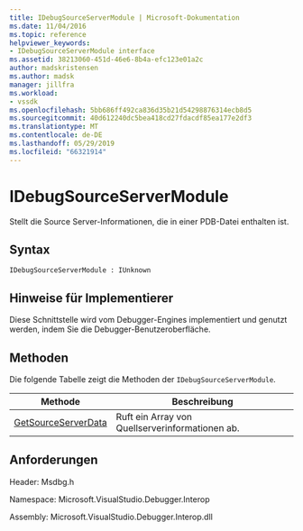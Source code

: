 ```yaml
---
title: IDebugSourceServerModule | Microsoft-Dokumentation
ms.date: 11/04/2016
ms.topic: reference
helpviewer_keywords:
- IDebugSourceServerModule interface
ms.assetid: 38213060-451d-46e6-8b4a-efc123e01a2c
author: madskristensen
ms.author: madsk
manager: jillfra
ms.workload:
- vssdk
ms.openlocfilehash: 5bb686ff492ca836d35b21d54298876314ecb8d5
ms.sourcegitcommit: 40d612240dc5bea418cd27fdacdf85ea177e2df3
ms.translationtype: MT
ms.contentlocale: de-DE
ms.lasthandoff: 05/29/2019
ms.locfileid: "66321914"
---
```

# <a name="idebugsourceservermodule"></a>IDebugSourceServerModule
Stellt die Source Server-Informationen, die in einer PDB-Datei enthalten ist.

## <a name="syntax"></a>Syntax

```
IDebugSourceServerModule : IUnknown
```

## <a name="notes-for-implementers"></a>Hinweise für Implementierer
 Diese Schnittstelle wird vom Debugger-Engines implementiert und genutzt werden, indem Sie die Debugger-Benutzeroberfläche.

## <a name="methods"></a>Methoden
 Die folgende Tabelle zeigt die Methoden der `IDebugSourceServerModule`.

|Methode|Beschreibung|
|------------|-----------------|
|[GetSourceServerData](../../../extensibility/debugger/reference/idebugsourceservermodule-getsourceserverdata.md)|Ruft ein Array von Quellserverinformationen ab.|

## <a name="requirements"></a>Anforderungen
 Header: Msdbg.h

 Namespace: Microsoft.VisualStudio.Debugger.Interop

 Assembly: Microsoft.VisualStudio.Debugger.Interop.dll
